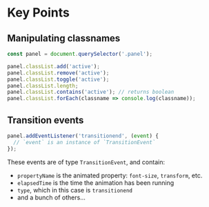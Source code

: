 # Key Points

## Manipulating classnames

```js
const panel = document.querySelector('.panel');

panel.classList.add('active');
panel.classList.remove('active');
panel.classList.toggle('active');
panel.classList.length;
panel.classList.contains('active'); // returns boolean
panel.classList.forEach(classname => console.log(classname));
```

## Transition events

```js
panel.addEventListener('transitionend', (event) {
  // `event` is an instance of `TransitionEvent`
});
```

These events are of type `TransitionEvent`, and contain:

* `propertyName` is the animated property: `font-size`, `transform`, etc.
* `elapsedTime` is the time the animation has been running
* `type`, which in this case is `transitionend`
* and a bunch of others...
